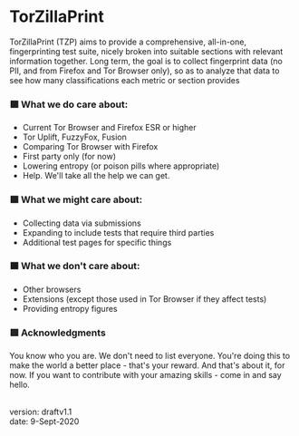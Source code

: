 # TorZillaPrint

TorZillaPrint (TZP) aims to provide a comprehensive, all-in-one, fingerprinting test suite, nicely broken into suitable sections with relevant information together. Long term, the goal is to collect fingerprint data (no PII, and from Firefox and Tor Browser only), so as to analyze that data to see how many classifications each metric or section provides

### 🟪  What we do care about:
- Current Tor Browser and Firefox ESR or higher
- Tor Uplift, FuzzyFox, Fusion
- Comparing Tor Browser with Firefox
- First party only (for now)
- Lowering entropy (or poison pills where appropriate)
- Help. We'll take all the help we can get.

### 🟩  What we might care about:
- Collecting data via submissions
- Expanding to include tests that require third parties
- Additional test pages for specific things

### 🟧  What we don't care about:
- Other browsers
- Extensions (except those used in Tor Browser if they affect tests)
- Providing entropy figures

### 🟥  Acknowledgments

You know who you are. We don't need to list everyone. You're doing this to make the world a better place - that's your reward. And that's about it, for now. If you want to contribute with your amazing skills - come in and say hello.

<br>
version: draftv1.1<br>date: 9-Sept-2020
